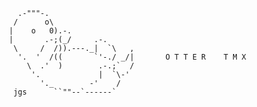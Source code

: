          .-"""-.
        /      o\
       |    o   0).-.
       |       .-;(_/     .-.
        \     /  /)).---._|  `\   ,
         '.  '  /((       `'-./ _/|       O T T E R    T M X
           \  .'  )        .-.;`  /       
            '.             |  `\-'    
              '._        -'    /
        jgs      ``""--`------`
